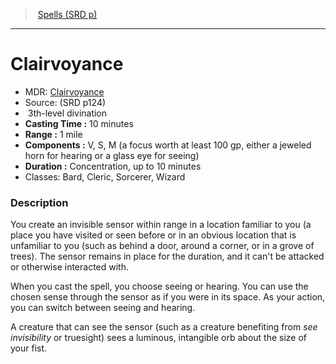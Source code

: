﻿---
!SpellItem
Name: Clairvoyance
AltName: '[Clairvoyance](hd_spells_clairvoyance.md)'
Type: divination
Level: 3
CastingTime: 10 minutes
Range: 1 mile
Components: V, S, M (a focus worth at least 100 gp, either a jeweled horn for hearing or a glass eye for seeing)
Duration: Concentration, up to 10 minutes
Classes: Bard, Cleric, Sorcerer, Wizard
Family: SpellVO
Source: (SRD p124)
Id: spells_vo.md#clairvoyance
ParentLink: spells_vo.md#spells-srd-p
ParentName: Spells (SRD p)
NameLevel: 1
Attributes:
  Name: Clairvoyance
  Markdown: >+
    # <!--Name-->Clairvoyance<!--/Name-->


    - MDR: <!--AltName-->[Clairvoyance](hd_spells_clairvoyance.md)<!--/AltName-->

    - Source: <!--Source-->(SRD p124)<!--/Source-->

    -  <!--Level-->3<!--/Level-->th-level <!--Type-->divination<!--/Type-->

    - **Casting Time :** <!--CastingTime-->10 minutes<!--/CastingTime-->

    - **Range :** <!--Range-->1 mile<!--/Range-->

    - **Components :** <!--Components-->V, S, M (a focus worth at least 100 gp, either a jeweled horn for hearing or a glass eye for seeing)<!--/Components-->

    - **Duration :** <!--Duration-->Concentration, up to 10 minutes<!--/Duration-->

    - Classes: <!--Classes-->Bard, Cleric, Sorcerer, Wizard<!--/Classes-->


    ### Description


    You create an invisible sensor within range in a location familiar to you (a place you have visited or seen before or in an obvious location that is unfamiliar to you (such as behind a door, around a corner, or in a grove of trees). The sensor remains in place for the duration, and it can't be attacked or otherwise interacted with.


    When you cast the spell, you choose seeing or hearing. You can use the chosen sense through the sensor as if you were in its space. As your action, you can switch between seeing and hearing.


    A creature that can see the sensor (such as a creature benefiting from _see invisibility_ or truesight) sees a luminous, intangible orb about the size of your fist.

  AltName: '[Clairvoyance](hd_spells_clairvoyance.md)'
  Source: (SRD p124)
  Level: 3
  Type: divination
  CastingTime: 10 minutes
  Range: 1 mile
  Components: V, S, M (a focus worth at least 100 gp, either a jeweled horn for hearing or a glass eye for seeing)
  Duration: Concentration, up to 10 minutes
  Classes: Bard, Cleric, Sorcerer, Wizard
AttributesDictionary: >+
  Name: Clairvoyance

  Markdown: >+

    # <!--Name-->Clairvoyance<!--/Name-->





    - MDR: <!--AltName-->[Clairvoyance](hd_spells_clairvoyance.md)<!--/AltName-->



    - Source: <!--Source-->(SRD p124)<!--/Source-->



    -  <!--Level-->3<!--/Level-->th-level <!--Type-->divination<!--/Type-->



    - **Casting Time :** <!--CastingTime-->10 minutes<!--/CastingTime-->



    - **Range :** <!--Range-->1 mile<!--/Range-->



    - **Components :** <!--Components-->V, S, M (a focus worth at least 100 gp, either a jeweled horn for hearing or a glass eye for seeing)<!--/Components-->



    - **Duration :** <!--Duration-->Concentration, up to 10 minutes<!--/Duration-->



    - Classes: <!--Classes-->Bard, Cleric, Sorcerer, Wizard<!--/Classes-->





    ### Description





    You create an invisible sensor within range in a location familiar to you (a place you have visited or seen before or in an obvious location that is unfamiliar to you (such as behind a door, around a corner, or in a grove of trees). The sensor remains in place for the duration, and it can't be attacked or otherwise interacted with.





    When you cast the spell, you choose seeing or hearing. You can use the chosen sense through the sensor as if you were in its space. As your action, you can switch between seeing and hearing.





    A creature that can see the sensor (such as a creature benefiting from _see invisibility_ or truesight) sees a luminous, intangible orb about the size of your fist.



  AltName: '[Clairvoyance](hd_spells_clairvoyance.md)'

  Source: (SRD p124)

  Level: 3

  Type: divination

  CastingTime: 10 minutes

  Range: 1 mile

  Components: V, S, M (a focus worth at least 100 gp, either a jeweled horn for hearing or a glass eye for seeing)

  Duration: Concentration, up to 10 minutes

  Classes: Bard, Cleric, Sorcerer, Wizard

---
> [Spells (SRD p)](srd_spells.md)

---

# Clairvoyance

- MDR: [Clairvoyance](hd_spells_clairvoyance.md)
- Source: (SRD p124)
-  3th-level divination
- **Casting Time :** 10 minutes
- **Range :** 1 mile
- **Components :** V, S, M (a focus worth at least 100 gp, either a jeweled horn for hearing or a glass eye for seeing)
- **Duration :** Concentration, up to 10 minutes
- Classes: Bard, Cleric, Sorcerer, Wizard

### Description

You create an invisible sensor within range in a location familiar to you (a place you have visited or seen before or in an obvious location that is unfamiliar to you (such as behind a door, around a corner, or in a grove of trees). The sensor remains in place for the duration, and it can't be attacked or otherwise interacted with.

When you cast the spell, you choose seeing or hearing. You can use the chosen sense through the sensor as if you were in its space. As your action, you can switch between seeing and hearing.

A creature that can see the sensor (such as a creature benefiting from _see invisibility_ or truesight) sees a luminous, intangible orb about the size of your fist.

